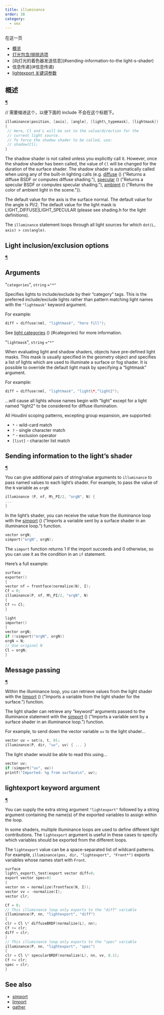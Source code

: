 ```yaml
---
title: illuminance
order: 38
category:
  - vex
---
```


在这一页

- [概览](#overview)
- [灯光包含/排除选项](#灯光包含-排除-选项)
- [向灯光的着色器发送信息](#sending-information-to-the light-s-shader)
- 信息传递](#信息传递)
- [lightexport 关键词参数](#lightexport-keyword-argument)

## 概述

[¶](#overview)

// 需要缩进这个，以便下面的 include 不会在这个标题下。

```c
illuminance(position, [axis], [angle], [light\_typemask], [lightmask])
{
 // Here, Cl and L will be set to the value/direction for the
 // current light source.
 // To force the shadow shader to be called, use:
 // shadow(Cl);
}

```

The shadow shader is not called unless you explicitly call it. However, once the shadow shader has been called, the value of `Cl` will be changed for the duration of the surface shader. The shadow shader is automatically called when using any of the built-in lighting calls (e.g. [diffuse](diffuse.html) () ("Returns a diffuse BSDF or computes diffuse shading."), [specular](specular.html) () ("Returns a specular BSDF or computes specular shading."), [ambient](ambient.html) () ("Returns the color of ambient light in the scene.")).

The default value for the axis is the surface normal. The default value for the angle is PI/2. The default value for the light mask is LIGHT_DIFFUSE|LIGHT_SPECULAR (please see shading.h for the light definitions).

The `illuminance` statement loops through all light sources for which `dot(L, axis) > cos(angle)`.

## Light inclusion/exclusion options

[¶](#light-inclusion-exclusion-options)

## Arguments

"`categories`",
`string`
`="*"`

Specifies lights to include/exclude by their “category” tags.
This is the preferred include/exclude lights rather than pattern matching
light names with the `"lightmask"` keyword argument.

For example:

```c
diff = diffuse(nml, "lightmask", "hero fill");

```

See [light categories](../../render/lights.html) () (#categories) for more information.

"`lightmask`",
`string`
`="*"`

When evaluating light and shadow shaders, objects have pre-defined light
masks. This mask is usually specified in the geometry object and
specifies a list of lights which are used to illuminate a surface or fog
shader. It is possible to override the default light mask by specifying
a “lightmask” argument.

For example:

```c
diff = diffuse(nml, "lightmask", "light\*,^light2");

```

…will cause all lights whose names begin with “light” except for a
light named “light2” to be considered for diffuse illumination.

All Houdini scoping patterns, excepting group expansion, are supported:

- `*` - wild-card match
- `?` - single character match
- `^` - exclusion operator
- `[list]` - character list match

## Sending information to the light’s shader

[¶](#sending-information-to-the-light-s-shader)

You can give additional pairs of string/value arguments to `illuminance` to pass named values to each light’s shader. For example, to pass the value of the `N` variable as `orgN`:

```c
illuminance (P, nf, M\_PI/2, "orgN", N) {
...
}

```

In the light’s shader, you can receive the value from the illuminance loop with the [simport](simport.html) () ("Imports a variable sent by a surface shader in an illuminance loop.") function.

```c
vector orgN;
simport("orgN", orgN);

```

The `simport` function returns 1 if the import succeeds and 0 otherwise, so you can use it as the condition in an `if` statement.

Here’s a full example:

```c
surface
exporter()
{
vector nf = frontface(normalize(N), I);
Cf = 0;
illuminance(P, nf, M\_PI/2, "orgN", N)
{
Cf += Cl;
}

light
importer()
{
vector orgN;
if (!simport("orgN", orgN))
orgN = N;
// Use original N
Cl = orgN;
}

```

## Message passing

[¶](#message-passing)

Within the illuminance loop, you can retrieve values from the light shader
with the [limport](limport.html) () ("Imports a variable from the light shader for the surface.") function.

The light shader can retrieve any “keyword” arguments passed to the illuminance
statement with the [simport](simport.html) () ("Imports a variable sent by a surface shader in an illuminance loop.") function.

For example, to send down the vector variable `uv` to the light shader…

```c
vector uv = set(s, t, 0);
illuminance(P, dir, "uv", uv) { ... }

```

The light shader would be able to read this using…

```c
vector uv;
if (simport("uv", uv))
printf("Imported: %g from surface\n", uv);

```

## lightexport keyword argument

[¶](#lightexport-keyword-argument)

You can supply the extra string argument `"lightexport"` followed by
a string argument containing the name(s) of the exported variables to
assign within the loop.

In some shaders, multiple illuminance loops are used to define different
light contributions. The `lightexport` argument is useful in these cases
to specify which variables should be exported from the different
loops.

The `lightexport` value can be a space-separated list of wildcard
patterns. For example, `illuminance(pos, dir, "lightexport", "Front*")`
exports variables whose names start with `Front`.

```c
surface
light\_export\_test(export vector diff=0;
export vector spec=0)
{
vector nn = normalize(frontface(N, I));
vector vv = -normalize(I);
vector clr;

Cf = 0;
// This illuminance loop only exports to the "diff" variable
illuminance(P, nn, "lightexport", "diff")
{
clr = Cl \* diffuseBRDF(normalize(L), nn);
Cf += clr;
diff = clr;
}
// This illuminance loop only exports to the "spec" variable
illuminance(P, nn, "lightexport", "spec")
{
clr = Cl \* specularBRDF(normalize(L), nn, vv, 0.1);
Cf += clr;
spec = clr;
}

```

## See also

- [simport](simport.html)
- [limport](limport.html)
- [gather](gather.html)
